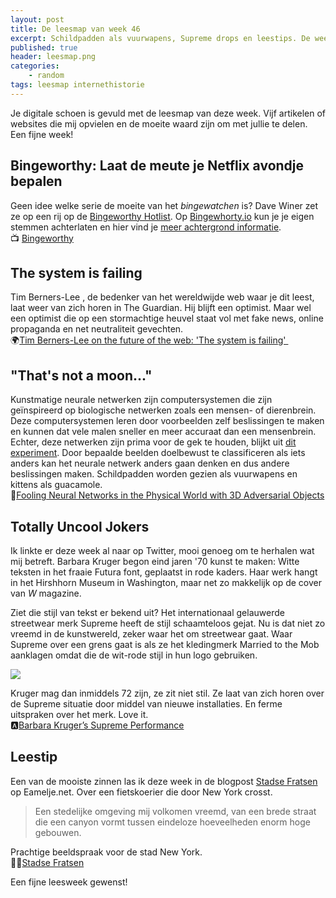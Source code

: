```yaml
---
layout: post
title: De leesmap van week 46
excerpt: Schildpadden als vuurwapens, Supreme drops en leestips. De week in links. 
published: true
header: leesmap.png
categories: 
    - random
tags: leesmap internethistorie
---
```


Je digitale schoen is gevuld met de leesmap van deze week. Vijf artikelen of websites die mij opvielen en de moeite waard zijn om met jullie te delen. Een fijne week!

## Bingeworthy: Laat de meute je Netflix avondje bepalen
Geen idee welke serie de moeite van het _bingewatchen_ is? Dave Winer zet ze op een rij op  de [Bingeworthy Hotlist][1]. Op [Bingewhorty.io][2] kun je je eigen stemmen achterlaten en hier vind je [meer achtergrond informatie][3].  
📺 [Bingeworthy][4]

## The system is failing
Tim Berners-Lee , de bedenker van het wereldwijde web waar je dit leest,  laat weer van zich horen in The Guardian. Hij blijft een optimist. Maar wel een optimist die op een stormachtige heuvel staat vol met fake news, online propaganda en net neutraliteit gevechten.   
🌍[Tim Berners-Lee on the future of the web: 'The system is failing' ][5]

## "That's not a moon..."
Kunstmatige neurale netwerken zijn computersystemen die zijn geïnspireerd op biologische netwerken zoals een mensen- of dierenbrein. Deze computersystemen leren door voorbeelden zelf beslissingen te maken en kunnen dat vele malen sneller en meer accuraat dan een mensenbrein. Echter, 
deze netwerken zijn prima voor de gek te houden, blijkt uit [dit experiment][6]. Door bepaalde beelden doelbewust te classificeren als iets anders kan het neurale netwerk anders gaan denken en dus andere beslissingen maken.  Schildpadden worden gezien als vuurwapens en kittens als guacamole.   
🥑[Fooling Neural Networks in the Physical World with 3D Adversarial Objects][7]

## Totally Uncool Jokers
Ik linkte er deze week al naar op Twitter, mooi genoeg om te herhalen wat mij betreft. Barbara Kruger begon eind jaren '70 kunst te maken: Witte teksten in het fraaie Futura font, geplaatst in rode kaders. Haar werk hangt in het Hirshhorn Museum in Washington, maar net zo makkelijk op de cover van *W* magazine. 

Ziet die stijl van tekst er bekend uit? Het internationaal gelauwerde streetwear merk Supreme heeft de stijl schaamteloos gejat. Nu is dat niet zo vreemd in de kunstwereld, zeker waar het om streetwear gaat. Waar Supreme over een grens gaat is als ze het kledingmerk Married to the Mob aanklagen omdat die de wit-rode stijl in hun logo gebruiken. 

![][image-1]

Kruger mag dan inmiddels 72 zijn, ze zit niet stil. Ze laat van zich horen over de Supreme situatie door middel van nieuwe installaties. En ferme uitspraken over het merk. Love it.  
🅰️[Barbara Kruger’s Supreme Performance][8]

## Leestip
Een van de mooiste zinnen las ik deze week in de blogpost [Stadse Fratsen][9] op Eamelje.net. Over een fietskoerier die door New York crosst.

> Een stedelijke omgeving mij volkomen vreemd, van een brede straat die een canyon vormt tussen eindeloze hoeveelheden enorm hoge gebouwen. 

Prachtige beeldspraak voor de stad New York.  
🚴‍♀️[Stadse Fratsen][10]

Een fijne leesweek gewenst!

[1]:	http://bingeworthy.io/hotlist.html
[2]:	http://bingeworthy.io/
[3]:	http://this.how/bingeworthy/
[4]:	http://bingeworthy.io/
[5]:	https://www.theguardian.com/technology/2017/nov/15/tim-berners-lee-world-wide-web-net-neutrality
[6]:	http://www.labsix.org/physical-objects-that-fool-neural-nets/
[7]:	http://www.labsix.org/physical-objects-that-fool-neural-nets/
[8]:	https://www.newyorker.com/culture/culture-desk/barbara-krugers-supreme-performance
[9]:	http://eamelje.net/2017/11/18/stadse-fratsen/
[10]:	http://eamelje.net/2017/11/18/stadse-fratsen/

[image-1]:	/images/supreme.jpg